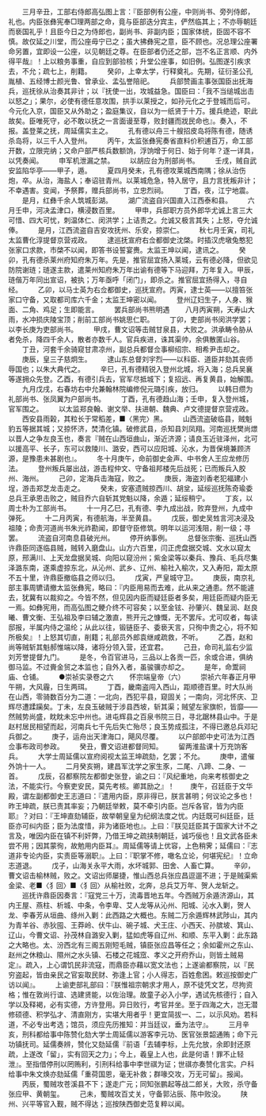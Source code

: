<!-- { "loadSidebar": true } -->
　　三月辛丑，工部右侍郎高弘图上言：『臣部例有公座，中则尚书、旁列侍郎，礼也。内臣张彝宪奉□理两部之命，竟与臣部迭分宾主，俨然临其上；不亦辱朝廷而亵国礼乎！且臣今日之为侍郎也，副尚书、非副内臣；国家体统，臣固不容不慎。故仅延之川堂，而公座毋宁已之；虽大拂彝宪之意，臣不顾也。况总理公座署命另置，宜即设一公座，以见朝廷之尊。在臣部者仍还之部，岂不名正言顺、内外得平哉』！上以粮务事重，自应到部验核；升堂公座事，如旧例。弘图遂引疾求去，不允；疏七上，削籍。
　　癸卯，上幸太学，行释奠礼。先期，征衍圣公孔胤植、五经博士颜光鲁、曾承业、孟弘誉陪祀。
　　兵部赞画主事张国臣出抚海兵，巡抚徐从治奏其非计；以『抚使一出，攻城益急。国臣曰：「我不当缒城出击以怒之」；果尔，必使有德任意攻围，拱手以莱授之，如孙元化之于登城而后可。今元化入京，国臣又从外助之；盈庭集议，自以为一纸贤于十万。援兵绝迹，职此故矣。臣唯死守，必不敢以抚之一言面谩至尊，败封疆而戕民命也』。奏入，不报。盖登莱之抚，周延儒实主之。
　　孔有德以舟三十艘招皮岛将陈有德，随诱杀岛将，以三千人入登州。
　　丙午，太监张彝宪奏省直料价积逋百万，命工部开数，立限完纳；又命户部严核兵数额饷，浮饷增于何日、始于何年？逐一详具，以凭奏闻。
　　申军机泄漏之禁。
　　以胡应台为刑部尚书。
　　壬戌，贼自武安监陷华亭——甲子，遁。
　　夏四月癸未，孔有德攻莱城西南隅；徐从治伤炮，卒。从治，海盐人；奉诏驻青州。以莱城危急，特入居守，且力言抚叛非计；不幸遇害。变闻，予祭葬，赠兵部尚书，立忠烈祠。
　　丁酉，夜，江宁地震。
　　是月，红彝千余人筑城彭湖。
　　湖广流盗自兴国直入江西泰和县。
　　六月壬申，河决孟津口，横浸数百里。
　　甲申，兵部职方员外郎华尤诚上言三大可惜、四大可忧，刺温体仁、闵洪学；上诘责之。允诚又极言其失；上怒，夺允诚俸。
　　是月，江西流盗自吉安攻抚州、乐安，掠崇仁。
　　秋七月壬寅，司礼太监曹化淳提督京营戎政。
　　逮巡抚宣府右佥都御史沈棨。时插汉虎墩兔憨犯张家口求款，市棨不以闻，即答书设誓宴赉。太监王坤以闻，逮讯之。
　　癸卯，孔有德杀莱州府知府朱万年。先是，推官屈宜扬入莱城，云有德必降，但欲见防院谢琏；琏遂主款，遣莱州知府朱万年出谕有德等下马迎拜，万年复入。甲辰，琏偕万年同出宣诏，被执；万年亟呼「闭门」，即杀之。推官屈宜扬得入，寻自经。
　　乙卯，以马士英为右佥都御史，巡抚宣府。丙寅，逮士英——以擅笞张家口守备，又取都司库六千金；太监王坤密以闻。
　　登州辽妇生子，人身、猴面、二角、鸡足；生即能言。
　　罢兵部尚书熊明遇
　　八月丙寅朔，天寿山大雨，水冲损庆陵宝顶；削前工部尚书姚思仁职。
　　丁卯，吏部尚书闵洪学罢；以李长庚为吏部尚书。
　　甲戌，曹文诏等击贼甘泉县，大败之。洪承畴令胁从者免杀，降四千余人，散者亦数千人。官兵疾进，诛其渠帅，余俱散匿山谷。
　　丁丑，河套千余骑窥甘肃凉州，副总兵都督佥事柳绍宗、相希尹击却之。
　　庚辰，皇三子慈炯生。
　　逮山东总督刘宇烈——以科臣、道臣并劾其丧师辱国也；以朱大典代之。
　　辛巳，孔有德精锐入登州北城，将入海；总兵吴襄等遂拥众先登。乙酉，有德引兵去，官军尽抵城下；复招远、再复黄县，始解围。
　　九月戊戌，右春坊右中允兼翰林院编修倪元璐引疾，放归。
　　以韩日缵为礼部尚书、张凤翼为户部尚书。
　　丁酉，孔有德趋山海；壬申，复入登州城，官军围之。
　　以太监郑良翰、谢文举、扶进朝、魏典、卢文德提督京营戎政。
　　西安县雨榖，其粒长于常稻差，■〈黑完〉黑。
　　山西流盗破临县，贼魁豹五等据其城；又掠怀济，焚清化镇。破修武县，杀知县刘凤翔。河南巡抚樊尚燝以晋人之争左良玉也，奏言『贼在山西垣曲山，渐近济源；请良玉近驻泽州，北可以援高平、长子，东可以救陵川、潞安，西可以应阳城、沁水，为晋保境兼顾济源，是豫患未甚剧也』。
　　冬十月庚午，命前御史金声、中书舍人王应龙修历法。
　　登州叛兵屡出战，游击程仲文、守备祖邦楼先后战死；已而叛兵入胶州、海州。
　　己卯，定海兵击海寇，败之。
　　庚辰，海盗刘香老犯福建小埕，游击郑芝龙击走之。
　　癸未，安塞遗贼掠西川、胡坌，延绥巡抚陈奇瑜委总兵王承恩击败之，贼目乔六自斩其党魁以降，余遁；延绥稍宁。
　　丁亥，以周士朴为工部尚书。
　　十一月乙巳，孔有德、李九成出战，败弃登州，九成中弹死。
　　十二月丙寅，有德航海，半至黄县。
　　戊辰，御史吴甡言河决浸及祖陵；命责河道尚书朱光祚勘闻，即督守臣修筑。明年以运河浅阻，削一级；寻罢。
　　流盗自河南息县破光州。
　　停开纳事例。
　　总督张宗衡、巡抚山西许鼎臣同逐临县贼，贼转入磨盘山。山方六百里，闫正虎盘据交城、文水以窥太原，邢满川、上天龙盘据吴城、向阳以窥汾州；紫金梁等以秦兵、豫兵、毛兵尽集泽潞东南，遂乘虚掠东北，从沁州、武乡、辽州、榆社入榆次，又入寿阳，距太原不五十里，许鼎臣撤临县之师以归。
　　戊寅，严皇城守卫。
　　庚辰，南京礼部主事周镳请撤太监张彝宪，略曰：『内臣用易而去难，此从来之通患。然不能遽去，犹冀有以裁抑之。今皆不然，但见因内臣而疑廷臣者多矣，用廷臣而疑内臣无一焉。如彝宪用，而高弘图之鲠介终不可容矣；以至金铉、孙肇兴、魏呈润、赵良曦、曹文衡、王弘祖及李曰辅之激直，熊开元之慷慨，无不罢斥。尤可叹者，每读邸报，半属内侍之温纶；从此以往，锻链臣子、委亵天言，只徇中贵之心，将不知所极矣』！上怒其切直，削籍；礼部员外郎袁继咸疏救，不听。
　　乙酉，赵和尚等贼斩其魁郝惟端以降，诸将分领入营，还宜君。
　　己丑，命司礼监右少监刘芳誉提督九门。
　　是冬，令百官进马，三品以上各贡一匹，余或合进，俱纳御马监。不过賫金贸之本监也；自外入者，虽骏骥亦却之。
　　是年，命鬻祠庙、仓铺。
　　●崇祯实录卷之六
　　怀宗端皇帝（六）
　　崇祯六年春正月甲午朔，大风霾，日生两珥。
　　丁酉，畿南盗闯入西山，距顺德百里。时大队尚在山西，零骑数百分为二道：一北向，西犯平县，窥固关；一南向，河北怀庆、卫辉尽遭蹂躏矣。丁未，左良玉破贼于涉县西坡，斩其渠；贼望左家旗帜，皆靡——然贼势尚盛，眈眈未忘中州也。进屯辉县之百泉书院三日，寻北踞林县山中。于是赵村居民相望而起，河南兵七千先后失亡殆尽；良玉势成孤注，不得已邀总兵邓玘兵御之。
　　庚子，运舟出天津海口，飓风尽覆。
　　以户部郎中史可法为江西佥事布政司参政。
　　癸丑，曹文诏进都督同知。
　　留两淮盐课十万充饷客兵。
　　大学士周延儒以宣府阅视太监王坤疏劾，乞罢；不允。
　　庚申，遣催外饷十一人。
　　二月癸亥朔，建昌军沈学之家生豕，二尾、八蹄、二身、一首。
　　戊辰，召都察院左都御史张登，谕之曰：『风纪重地，向来考核御史之法，不能实行。今察吏安民，莫先考核。卿其励之』！
　　庚午，召廷臣于文华殿，谓左副都御史王志道曰：『遣用内臣，原非得已，朕言甚明；何议论之多也！昨王坤疏，朕已责其率妄；乃朝廷举敕，莫不牵引内臣。岂斥各官，皆为内臣耶』？对曰：『王坤直劾辅臣，故举朝皇皇为纪纲法度之忧。内廷既可纠廷臣，廷臣亦可纠内臣；臣为法度惜，非为诸臣地也』。上曰：『朕见廷臣其于国家大计不之言及，唯因内臣在镇不利奸弊，乃借王坤之疏挟制朝廷，诚巧佞也！且文武各臣未尝不用；因其蒙徇，故勉用内臣耳』。周延儒等请上优容，上色稍霁；延儒曰：『志道非专论内臣，实责臣等溺职』。上曰：『职掌不修，噉名立论，何堪宪纪』！立命志道退。
　　戊子，山海关永平大雨，水坏城郭、田舍、人畜亡算。
　　辛卯，曹文诏击榆林贼，败之。文诏出师屡捷，惟山西总兵张应昌逗遛不进；于是贼渠紫金梁、老■〈犭回〉■〈犭回〉从榆社败，北奔，总兵艾万年、贺人龙斩之。
　　巡抚许鼎臣因奏言：『寇党三十万，流毒晋地五年。今西贼万余遁济源山，其内王屋、燕柱、析城、中条，令李卑、艾人龙等从沁州、阳城、沁水入剿，贺人龙、李春芳从垣曲、绦州入剿：此西路之大概也。东贼二万余遁辉林武陟山，其内为青羊谷、赤狄囤、王莽岭、伏牛山、碗子城、犬王庄、小西天、孙膑坡、箕山、辽山，今曹文诏、孙茂林自潞安入剿，猛如虎等自辽州、和顺、东平入剿：此东路之大略也。太、汾西北有三阁五刚短毛贼，镇臣张应昌等任之；余如霍州之东山、赵州之休粮山、隰州之水头镇、石楼之花城窊、孝义之开府乔山，则皆土贼易定』。疏入，上心谓饥民非流寇，而鼎臣亦藉以宽文法也；上遂谕都察院，以『民穷盗起，皆由亲民之官妄取民财、弥逢上官；小人得志，百姓愈困。敕巡按御史广访以闻』。
　　上谕吏部礼部曰：『朕惟祖宗朝求才用人，原不徒凭文艺，尽拘资格；惟在敦尚行谊、选建贤能，以佐治理。故童子必入小学，遇试先核德行；自入学以及释褐，必有实德，方许登用。异日败行，考官并坐。至于四海之大，岂无潜修硕德、积学弘才、清直刚方，实堪大用者乎！更宜简拔一、二，以示风劝。若科道，不必专出考选；馆员，须应先历推知：并当廷议，垂为法守』。
　　三月辛亥，刑科都给事中陈赞化劾大学士周延儒以游客李元功、医官张景韶通贿；命下元功镇抚司。延儒奏辨，赞化又劾延儒『前语「去辅李标，上先允放，余即封还原疏，上遂改「留」，实有回天之力」；今上，羲皇上人也，此是何语！罪不止轻泄』。至指借停刑以罔贿利，引刑科给事中李世祺为证；世祺亦奏赞化言实。户科给事中朱文焕亦劾延儒「重荷国恩，毫无补救；群喙交攻，万无可留」。报闻。
　　丙辰，蜀贼攻苍溪县不下；遂走广元；同知张鹏起等战二郎关，大败，杀守备张应甲、黄朝玺。
　　己未，蜀贼攻百丈关，守备郭沾辰、陈中败没。
　　陕州、兴平等官入觐，贼不得达；巡按陕西御史范复粹以闻。
